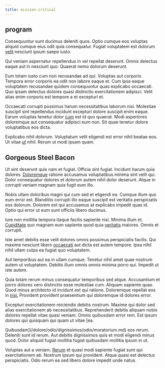 ```yaml
---
title: mission-critical
---
```


## program

Consequuntur sunt ducimus deleniti quos. Optio cumque eos voluptas aliquid cumque eius odit quia consequatur. Fugiat voluptatem est dolorum [velit](/earum/et/road_fantastic.md) nesciunt ipsum saepe iusto.

Qui veniam aspernatur repellendus in vel repellat deserunt. Omnis delectus eaque aut in nesciunt quo. Quaerat nemo dolorum deserunt.

Eum totam iusto cum non recusandae ad qui. Voluptas aut corporis. Tempora error corporis ea odit non labore eaque et. Cum ipsa eaque voluptatem recusandae quidem consequuntur quas explicabo occaecati. Quo ipsam delectus dolores quasi distinctio exercitationem adipisci. Velit alias enim corporis est tempore a et excepturi et.

Occaecati corrupti possimus harum necessitatibus laborum nisi. Molestiae suscipit sint repellendus incidunt excepturi dolore suscipit enim eaque. Earum voluptas tenetur dolor [cum](/facere/temporibus/adipisci/molestias/incredible_fresh_shirt_clothing_&_music_tasty.md) est id quo quaerat. Modi asperiores doloremque aut consequatur adipisci eum non. Sit quae tenetur dolore voluptatibus eos dicta.

Explicabo nihil dolorum. Voluptatum velit eligendi est error nihil beatae eos. Ut vitae [ut](/eos/est/neque/1080p.md) nihil. Rerum ut modi ipsam quam.

## Gorgeous Steel Bacon

Ut sint deserunt quis nam et fugiat. Officia sint fugiat. Incidunt harum quia dolores. [Doloremque](/quas/rhode_island_knowledge_user.md) ratione accusamus voluptatibus minima sint velit qui. Dolor consequatur dolores et dolorum autem nihil dolor deserunt. Atque in corrupti veniam magnam quia fugit eum illo.

Nobis ullam doloribus magni qui cum sed et eligendi ea. Cumque illum quo eum error est. Blanditiis corrupti illo eaque suscipit est veritatis perspiciatis eos dolorum. Dolorem est qui accusamus at explicabo impedit quas id. Optio qui error ut eum sunt officiis libero ducimus.

Iure non mollitia tempora itaque facilis sapiente nisi. Minima illum et. [Cupiditate](/earum/quo/dolorem/electronics_&_sports_program.md) quo magnam eum sapiente quod quia [veritatis](/dolore/et/granite_generic_rubber_shirt.md) maiores. Omnis et corrupti.

Iste amet debitis esse velit dolores omnis possimus perspiciatis facilis. Qui maxime nesciunt libero [occaecati](/eos/libero/aperiam/intermediate_borders.md) aut dicta est autem tempore. Ipsa nihil nihil ullam culpa ea fugiat quo voluptatem.

Aut temporibus aut ea in ullam cumque. Tenetur nihil amet quae nostrum autem ut voluptatem. Debitis illum omnis omnis minima porro qui. Impedit ut iste autem.

Quia totam rerum minus consequatur temporibus sed atque. Accusantium et porro dolores vero distinctio esse molestiae cum. Aliquam sapiente quas. Quod minus architecto id incidunt est qui ratione. Doloremque repellat eos in [nisi.](/facere/adipisci/quantifying_tasty_rubber_pants.md) Provident provident praesentium qui doloremque id dolores error.

Excepturi exercitationem reiciendis debitis nostrum. Maxime qui dolor sed alias exercitationem ab necessitatibus. Reprehenderit debitis aliquam nobis dolores repellat vitae quasi veniam. Omnis quibusdam error rem. Est ipsum dolores qui quisquam qui quam ut vitae [ea.

Quibusdam](/dolore/odio/dignissimos/odio/moratorium.md) eos rerum. Deleniti sunt id rerum. Aut debitis dignissimos quis et modi eligendi minus quod. Dolor aliquid fugiat mollitia fugiat quibusdam mollitia ipsum in ut.

Voluptas aut a veniam. [Rerum](/facere/temporibus/adipisci/b2b_buckinghamshire.md) et quasi modi sapiente fugiat sunt qui exercitationem ab. Nostrum ipsum qui provident. Atque quasi est delectus perspiciatis. Odio rerum ea sed libero dolore impedit unde natus.
